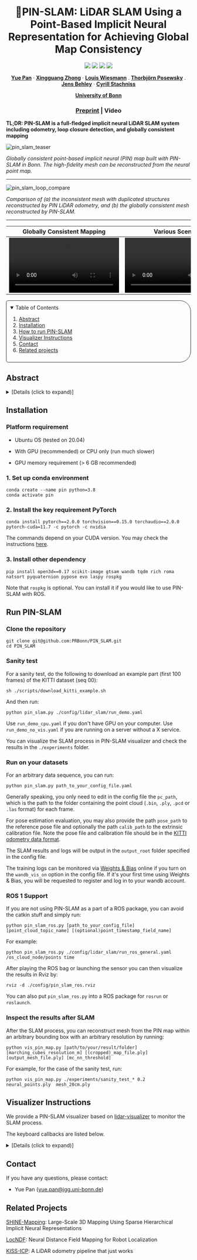<p align="center">

  <h1 align="center">📍PIN-SLAM: LiDAR SLAM Using a Point-Based Implicit Neural Representation for Achieving Global Map Consistency</h1>

  <p align="center">
    <a href="https://github.com/PRBonn/PIN_SLAM#run-pin-slam"><img src="https://img.shields.io/badge/python-3670A0?style=flat-square&logo=python&logoColor=ffdd54" /></a>
    <a href="https://github.com/PRBonn/PIN_SLAM#installation"><img src="https://img.shields.io/badge/Linux-FCC624?logo=linux&logoColor=black" /></a>
    <a href="https://arxiv.org/pdf/2401.09101v1.pdf"><img src="https://img.shields.io/badge/Paper-pdf-<COLOR>.svg?style=flat-square" /></a>
    <a href="https://lbesson.mit-license.org/"><img src="https://img.shields.io/badge/License-MIT-blue.svg?style=flat-square" /></a>
  </p>
  
  <p align="center">
    <a href="https://www.ipb.uni-bonn.de/people/yue-pan/index.html"><strong>Yue Pan</strong></a>
    ·
    <a href="https://www.ipb.uni-bonn.de/index.php/people/xingguang-zhong/index.html"><strong>Xingguang Zhong</strong></a>
    ·
    <a href="https://www.ipb.uni-bonn.de/index.php/people/louis-wiesmann/index.html"><strong>Louis Wiesmann</strong></a>
    .
    <a href=""><strong>Thorbjörn Posewsky</strong></a>
    .
    <a href="https://www.ipb.uni-bonn.de/index.php/people/jens-behley/index.html"><strong>Jens Behley</strong></a>
    ·
    <a href="https://www.ipb.uni-bonn.de/people/cyrill-stachniss/index.html"><strong>Cyrill Stachniss</strong></a>
  </p>
  <p align="center"><a href="https://www.ipb.uni-bonn.de/index.html"><strong>University of Bonn</strong></a>
  <h3 align="center"><a href="https://arxiv.org/pdf/2401.09101v1.pdf">Preprint</a> | Video</a></h3>
  <div align="center"></div>
</p>

**TL;DR: PIN-SLAM is a full-fledged implicit neural LiDAR SLAM system including odometry, loop closure detection, and globally consistent mapping**


![pin_slam_teaser](https://github.com/PRBonn/PIN_SLAM/assets/34207278/b5ab4c89-cdbe-464e-afbe-eb432b42fccc)

*Globally consistent point-based implicit neural (PIN) map built with PIN-SLAM in Bonn. The high-fidelity mesh can be reconstructed from the neural point map.*

----

![pin_slam_loop_compare](https://github.com/PRBonn/PIN_SLAM/assets/34207278/7dadd438-5a46-451a-9add-c9c08dcae277)

*Comparison of (a) the inconsistent mesh with duplicated structures reconstructed by PIN LiDAR odometry, and (b) the globally consistent mesh reconstructed by PIN-SLAM.*


----


| Globally Consistent Mapping | Various Scenarios | RGB-D SLAM Extension |
| :-: | :-: | :-: |
| <video src='https://github.com/PRBonn/PIN_SLAM/assets/34207278/b157f24c-0220-4ac4-8cf3-2247aeedfc2e'> | <video src='https://github.com/PRBonn/PIN_SLAM/assets/34207278/0906f7cd-aebe-4fb7-9ad4-514d089329bd'> | <video src='https://github.com/PRBonn/PIN_SLAM/assets/34207278/4519f4a8-3f62-42a1-897e-d9feb66bfcd0'> |


<!-- TABLE OF CONTENTS -->
<details open="open" style='padding: 10px; border-radius:5px 30px 30px 5px; border-style: solid; border-width: 1px;'>
  <summary>Table of Contents</summary>
  <ol>
    <li>
      <a href="#abstract">Abstract</a>
    </li>
    <li>
      <a href="#installation">Installation</a>
    </li>
    <li>
      <a href="#run-pin-slam">How to run PIN-SLAM</a>
    </li>
    <li>
      <a href="#visualizer-instructions">Visualizer Instructions</a>
    </li>
    <li>
      <a href="#contact">Contact</a>
    </li>
    <li>
      <a href="#related-projects">Related projects</a>
    </li>
  </ol>
</details>


## Abstract

<details>
  <summary>[Details (click to expand)]</summary>
Accurate and robust localization and mapping are
essential components for most autonomous robots. In this paper,
we propose a SLAM system for building globally consistent maps,
called PIN-SLAM, that is based on an elastic and compact
point-based implicit neural map representation. Taking range
measurements as input, our approach alternates between incremental learning of the local implicit signed distance field
and the pose estimation given the current local map using a
correspondence-free, point-to-implicit model registration. Our
implicit map is based on sparse optimizable neural points,
which are inherently elastic and deformable with the global pose
adjustment when closing a loop. Loops are also detected using the
neural point features. Extensive experiments validate that PIN-SLAM is robust to various environments and versatile to different
range sensors such as LiDAR and RGB-D cameras. PIN-SLAM
achieves pose estimation accuracy better or on par with the state-of-the-art LiDAR odometry or SLAM systems and outperforms
the recent neural implicit SLAM approaches while maintaining
a more consistent, and highly compact implicit map that can be
reconstructed as accurate and complete meshes. Finally, thanks to
the voxel hashing for efficient neural points indexing and the fast
implicit map-based registration without closest point association,
PIN-SLAM can run at the sensor frame rate on a moderate GPU.
</details>



## Installation

### Platform requirement
* Ubuntu OS (tested on 20.04)

* With GPU (recommended) or CPU only (run much slower)

* GPU memory requirement (> 6 GB recommended)

### 1. Set up conda environment

```
conda create --name pin python=3.8
conda activate pin
```

### 2. Install the key requirement PyTorch

```
conda install pytorch==2.0.0 torchvision==0.15.0 torchaudio==2.0.0 pytorch-cuda=11.7 -c pytorch -c nvidia 
```

The commands depend on your CUDA version. You may check the instructions [here](https://pytorch.org/get-started/previous-versions/).

### 3. Install other dependency

```
pip install open3d==0.17 scikit-image gtsam wandb tqdm rich roma natsort pyquaternion pypose evo laspy rospkg 
```

Note that `rospkg` is optional. You can install it if you would like to use PIN-SLAM with ROS.


## Run PIN-SLAM

### Clone the repository

```
git clone git@github.com:PRBonn/PIN_SLAM.git
cd PIN_SLAM
```

### Sanity test

For a sanity test, do the following to download an example part (first 100 frames) of the KITTI dataset (seq 00):

```
sh ./scripts/download_kitti_example.sh
```

And then run:

```
python pin_slam.py ./config/lidar_slam/run_demo.yaml
```

Use `run_demo_cpu.yaml` if you don't have GPU on your computer. Use `run_demo_no_vis.yaml` if you are running on a server without a X service. 

You can visualize the SLAM process in PIN-SLAM visualizer and check the results in the `./experiments` folder.

### Run on your datasets

For an arbitrary data sequence, you can run:
```
python pin_slam.py path_to_your_config_file.yaml
```

Generally speaking, you only need to edit in the config file the 
`pc_path`, which is the path to the folder containing the point cloud (`.bin`, `.ply`, `.pcd` or `.las` format) for each frame.

For pose estimation evaluation, you may also provide the path `pose_path` to the reference pose file and optionally the path `calib_path` to the extrinsic calibration file. Note the pose file and calibration file should be in the [KITTI odometry data format](https://www.cvlibs.net/datasets/kitti/eval_odometry.php).

The SLAM results and logs will be output in the `output_root` folder specified in the config file.

The training logs can be monitored via [Weights & Bias](wandb.ai) online if you turn on the `wandb_vis_on` option in the config file. If it's your first time using Weights & Bias, you will be requested to register and log in to your wandb account.


### ROS 1 Support

If you are not using PIN-SLAM as a part of a ROS package, you can avoid the catkin stuff and simply run:

```
python pin_slam_ros.py [path_to_your_config_file] [point_cloud_topic_name] [(optional)point_timestamp_field_name]
```

For example:

```
python pin_slam_ros.py ./config/lidar_slam/run_ros_general.yaml /os_cloud_node/points time
```

After playing the ROS bag or launching the sensor you can then visualize the results in Rviz by:

```
rviz -d ./config/pin_slam_ros.rviz 
```

You can also put `pin_slam_ros.py` into a ROS package for `rosrun` or `roslaunch`.


### Inspect the results after SLAM

After the SLAM process, you can reconstruct mesh from the PIN map within an arbitrary bounding box with an arbitrary resolution by running:

```
python vis_pin_map.py [path/to/your/result/folder] [marching_cubes_resolution_m] [(cropped)_map_file.ply]  [output_mesh_file.ply] [mc_nn_threshold]
```

For example, for the case of the sanity test, run:

```
python vis_pin_map.py ./experiments/sanity_test_* 0.2 neural_points.ply  mesh_20cm.ply
```

## Visualizer Instructions

We provide a PIN-SLAM visualizer based on [lidar-visualizer](https://github.com/PRBonn/lidar-visualizer) to monitor the SLAM process.

The keyboard callbacks are listed below.

<details>
  <summary>[Details (click to expand)]</summary>

| Button |                                          Function                                          |
|:------:|:------------------------------------------------------------------------------------------:|
|  Space |                                        pause/resume                                        |
| ESC/Q  |                           exit                                                             |
|   G    |                     switch between the global/local map visualization                      |
|   E    |                     switch between the ego/map viewpoint                                   |
|   F    |                     toggle on/off the current point cloud  visualization                   |
|   M    |                         toggle on/off the mesh visualization                               |
|   A    |                 toggle on/off the current frame axis & sensor model visualization          |
|   P    |                 toggle on/off the neural points map visualization                          |
|   D    |               toggle on/off the training data pool visualization                           |
|   I    |               toggle on/off the SDF horizontal slice visualization                         |
|   T    |              toggle on/off PIN SLAM trajectory visualization                               |
|   Y    |              toggle on/off the ground truth trajectory visualization                       |
|   U    |              toggle on/off PIN odometry trajectory visualization                           |
|   R    |                           re-center the view point                                         |
|   Z    |              3D screenshot, save the currently visualized entities in the log folder       |
| Ctrl+9 |                                Set mesh color as normal direction                          |
|   5    |   switch between point cloud for mapping and for registration (with point-wise weight)     |
|   7    |                                      switch between black and white background             |
|   /    |   switch among different neural point color mode, 0: geometric feature, 1: color feature, 2: timestamp, 3: stability, 4: random             |
|  \[    |  decrease mesh marching cubes voxel size                                                   |
|  \]    |  increase mesh marching cubes voxel size                                                   |
|  <     |  decrease mesh nearest neighbor threshold (more complete and more artifacts)               |
|  >     |  increase mesh nearest neighbor threshold (less complete but more accurate)                |
|  ↑     |  move up the horizontal SDF slice                                                          |
|  ↓     |  move down the horizontal SDF slice                                                        |

</details>

## Contact
If you have any questions, please contact:

- Yue Pan {[yue.pan@igg.uni-bonn.de]()}


## Related Projects

[SHINE-Mapping](https://github.com/PRBonn/SHINE_mapping): Large-Scale 3D Mapping Using Sparse Hierarchical Implicit Neural Representations

[LocNDF](https://github.com/PRBonn/LocNDF/issues/6): Neural Distance Field Mapping for Robot Localization

[KISS-ICP](https://github.com/PRBonn/kiss-icp): A LiDAR odometry pipeline that just works
